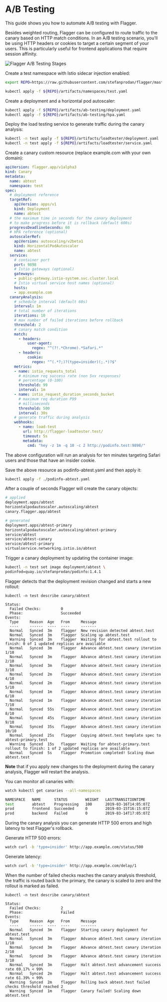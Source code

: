 # A/B Testing 

This guide shows you how to automate A/B testing with Flagger.

Besides weighted routing, Flagger can be configured to route traffic to the canary based on HTTP match conditions.
In an A/B testing scenario, you'll be using HTTP headers or cookies to target a certain segment of your users.
This is particularly useful for frontend applications that require session affinity.

![Flagger A/B Testing Stages](https://raw.githubusercontent.com/stefanprodan/flagger/master/docs/diagrams/flagger-abtest-steps.png)

Create a test namespace with Istio sidecar injection enabled:

```bash
export REPO=https://raw.githubusercontent.com/stefanprodan/flagger/master

kubectl apply -f ${REPO}/artifacts/namespaces/test.yaml
```

Create a deployment and a horizontal pod autoscaler:

```bash
kubectl apply -f ${REPO}/artifacts/ab-testing/deployment.yaml
kubectl apply -f ${REPO}/artifacts/ab-testing/hpa.yaml
```

Deploy the load testing service to generate traffic during the canary analysis:

```bash
kubectl -n test apply -f ${REPO}/artifacts/loadtester/deployment.yaml
kubectl -n test apply -f ${REPO}/artifacts/loadtester/service.yaml
```

Create a canary custom resource (replace example.com with your own domain):

```yaml
apiVersion: flagger.app/v1alpha3
kind: Canary
metadata:
  name: abtest
  namespace: test
spec:
  # deployment reference
  targetRef:
    apiVersion: apps/v1
    kind: Deployment
    name: abtest
  # the maximum time in seconds for the canary deployment
  # to make progress before it is rollback (default 600s)
  progressDeadlineSeconds: 60
  # HPA reference (optional)
  autoscalerRef:
    apiVersion: autoscaling/v2beta1
    kind: HorizontalPodAutoscaler
    name: abtest
  service:
    # container port
    port: 9898
    # Istio gateways (optional)
    gateways:
    - public-gateway.istio-system.svc.cluster.local
    # Istio virtual service host names (optional)
    hosts:
    - app.example.com
  canaryAnalysis:
    # schedule interval (default 60s)
    interval: 1m
    # total number of iterations
    iterations: 10
    # max number of failed iterations before rollback
    threshold: 2
    # canary match condition
    match:
      - headers:
          user-agent:
            regex: "^(?!.*Chrome).*Safari.*"
      - headers:
          cookie:
            regex: "^(.*?;)?(type=insider)(;.*)?$"
    metrics:
    - name: istio_requests_total
      # minimum req success rate (non 5xx responses)
      # percentage (0-100)
      threshold: 99
      interval: 1m
    - name: istio_request_duration_seconds_bucket
      # maximum req duration P99
      # milliseconds
      threshold: 500
      interval: 30s
    # generate traffic during analysis
    webhooks:
      - name: load-test
        url: http://flagger-loadtester.test/
        timeout: 5s
        metadata:
          cmd: "hey -z 1m -q 10 -c 2 http://podinfo.test:9898/"
```

The above configuration will run an analysis for ten minutes targeting Safari users and those that have an insider cookie.

Save the above resource as podinfo-abtest.yaml and then apply it:

```bash
kubectl apply -f ./podinfo-abtest.yaml
```

After a couple of seconds Flagger will create the canary objects:

```bash
# applied 
deployment.apps/abtest
horizontalpodautoscaler.autoscaling/abtest
canary.flagger.app/abtest

# generated 
deployment.apps/abtest-primary
horizontalpodautoscaler.autoscaling/abtest-primary
service/abtest
service/abtest-canary
service/abtest-primary
virtualservice.networking.istio.io/abtest
```

Trigger a canary deployment by updating the container image:

```bash
kubectl -n test set image deployment/abtest \
podinfod=quay.io/stefanprodan/podinfo:1.4.1
```

Flagger detects that the deployment revision changed and starts a new rollout:

```text
kubectl -n test describe canary/abtest

Status:
  Failed Checks:         0
  Phase:                 Succeeded
Events:
  Type     Reason  Age   From     Message
  ----     ------  ----  ----     -------
  Normal   Synced  3m    flagger  New revision detected abtest.test
  Normal   Synced  3m    flagger  Scaling up abtest.test
  Warning  Synced  3m    flagger  Waiting for abtest.test rollout to finish: 0 of 1 updated replicas are available
  Normal   Synced  3m    flagger  Advance abtest.test canary iteration 1/10
  Normal   Synced  3m    flagger  Advance abtest.test canary iteration 2/10
  Normal   Synced  3m    flagger  Advance abtest.test canary iteration 3/10
  Normal   Synced  2m    flagger  Advance abtest.test canary iteration 4/10
  Normal   Synced  2m    flagger  Advance abtest.test canary iteration 5/10
  Normal   Synced  1m    flagger  Advance abtest.test canary iteration 6/10
  Normal   Synced  1m    flagger  Advance abtest.test canary iteration 7/10
  Normal   Synced  55s   flagger  Advance abtest.test canary iteration 8/10
  Normal   Synced  45s   flagger  Advance abtest.test canary iteration 9/10
  Normal   Synced  35s   flagger  Advance abtest.test canary iteration 10/10
  Normal   Synced  25s   flagger  Copying abtest.test template spec to abtest-primary.test
  Warning  Synced  15s   flagger  Waiting for abtest-primary.test rollout to finish: 1 of 2 updated replicas are available
  Normal   Synced  5s    flagger  Promotion completed! Scaling down abtest.test
```

**Note** that if you apply new changes to the deployment during the canary analysis, Flagger will restart the analysis.

You can monitor all canaries with:

```bash
watch kubectl get canaries --all-namespaces

NAMESPACE   NAME      STATUS        WEIGHT   LASTTRANSITIONTIME
test        abtest    Progressing   100      2019-03-16T14:05:07Z
prod        frontend  Succeeded     0        2019-03-15T16:15:07Z
prod        backend   Failed        0        2019-03-14T17:05:07Z
```

During the canary analysis you can generate HTTP 500 errors and high latency to test Flagger's rollback.

Generate HTTP 500 errors:

```bash
watch curl -b 'type=insider' http://app.example.com/status/500
```

Generate latency:

```bash
watch curl -b 'type=insider' http://app.example.com/delay/1
```

When the number of failed checks reaches the canary analysis threshold, the traffic is routed back to the primary, 
the canary is scaled to zero and the rollout is marked as failed.

```text
kubectl -n test describe canary/abtest

Status:
  Failed Checks:         2
  Phase:                 Failed
Events:
  Type     Reason  Age   From     Message
  ----     ------  ----  ----     -------
  Normal   Synced  3m    flagger  Starting canary deployment for abtest.test
  Normal   Synced  3m    flagger  Advance abtest.test canary iteration 1/10
  Normal   Synced  3m    flagger  Advance abtest.test canary iteration 2/10
  Normal   Synced  3m    flagger  Advance abtest.test canary iteration 3/10
  Normal   Synced  3m    flagger  Halt abtest.test advancement success rate 69.17% < 99%
  Normal   Synced  2m    flagger  Halt abtest.test advancement success rate 61.39% < 99%
  Warning  Synced  2m    flagger  Rolling back abtest.test failed checks threshold reached 2
  Warning  Synced  1m    flagger  Canary failed! Scaling down abtest.test
```
